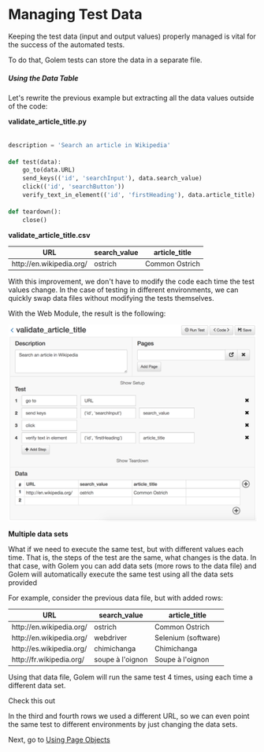 Managing Test Data
==================================================

Keeping the test data (input and output values) properly managed is vital for the success of the automated tests.

To do that, Golem tests can store the data in a separate file.

##### Using the Data Table

Let's rewrite the previous example but extracting all the data values outside of the code:

**validate_article_title.py**
```python

description = 'Search an article in Wikipedia'

def test(data):
    go_to(data.URL)
    send_keys(('id', 'searchInput'), data.search_value)
    click(('id', 'searchButton'))
    verify_text_in_element(('id', 'firstHeading'), data.article_title)

def teardown():
    close()

```

**validate_article_title.csv**

<table>
    <thead>
        <tr>
            <th>URL</th>
            <th>search_value</th>
            <th>article_title</th>
        </tr>
    </thead>
    <tbody>
        <tr>
            <td>http://en.wikipedia.org/</td>
            <td>ostrich</td>
            <td>Common Ostrich</td>
        </tr>
    </tbody>
</table>



With this improvement, we don't have to modify the code each time the test values change. In the case of testing in different environments, we can quickly swap data files without modifying the tests themselves.

With the Web Module, the result is the following:


![test with data table](_static/img/test-with-data-table.png "Test With Data Table")


**Multiple data sets**

What if we need to execute the same test, but with different values each time. That is, the steps of the test are the same, what changes is the data. In that case, with Golem you can add data sets (more rows to the data file) and Golem will automatically execute the same test using all the data sets provided


For example, consider the previous data file, but with added rows:

<table>
    <thead>
        <tr>
            <th>URL</th>
            <th>search_value</th>
            <th>article_title</th>
        </tr>
    </thead>
    <tbody>
        <tr>
            <td>http://en.wikipedia.org/</td>
            <td>ostrich</td>
            <td>Common Ostrich</td>
        </tr>
        <tr>
            <td>http://en.wikipedia.org/</td>
            <td>webdriver</td>
            <td>Selenium (software)</td>
        </tr>
        <tr>
            <td>http://es.wikipedia.org/</td>
            <td>chimichanga</td>
            <td>Chimichanga</td>
        </tr>
        <tr>
            <td>http://fr.wikipedia.org/</td>
            <td>soupe à l'oignon</td>
            <td>Soupe à l'oignon</td>
        </tr>
    </tbody>
</table>

Using that data file, Golem will run the same test 4 times, using each time a different data set.

<div class="admonition note">
    <p class="first admonition-title">Check this out</p>
    <p>In the third and fourth rows we used a different URL, so we can even point the same test to different environments by just changing the data sets.</p>
</div>

Next, go to [Using Page Objects](using-page-objects.html)
